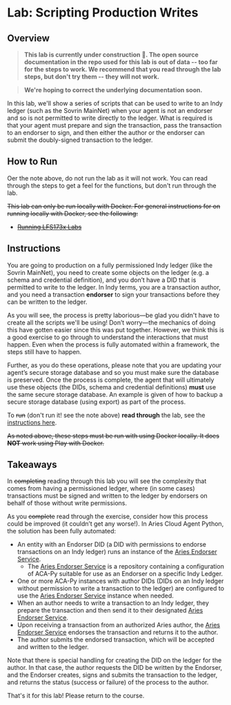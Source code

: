 # Lab: Scripting Production Writes

## Overview

> **This lab is currently under construction :construction:. The open source
documentation in the repo used for this lab is out of data -- too far for the
steps to work. We recommend that you read through the lab steps, but don't try them -- they will not work.**

> **We're hoping to correct the underlying documentation soon.**

In this lab, we'll show a series of scripts that can be used to write to an Indy
ledger (such as the Sovrin MainNet) when your agent is not an endorser and so is
not permitted to write directly to the ledger. What is required is that your
agent must prepare and sign the transaction, pass the transaction to an endorser
to sign, and then either the author or the endorser can submit the doubly-signed
transaction to the ledger.

## How to Run

Oer the note above, do not run the lab as it will not work. You can read through
the steps to get a feel for the functions, but don't run through the lab.

~~This lab can only be run locally with Docker. For general instructions for on running locally with Docker, see the following:~~

- ~~[Running LFS173x Labs](RunningLabs.md#running-on-docker-locally)~~

## Instructions

You are going to production on a fully permissioned Indy ledger (like the Sovrin
MainNet), you need to create some objects on the ledger (e.g. a schema and
credential definition), and you don’t have a DID that is permitted to write to
the ledger. In Indy terms, you are a transaction author, and you need a
transaction **endorser** to sign your transactions before they can be written to
the ledger.

As you will see, the process is pretty laborious&mdash;be glad you didn't have
to create all the scripts we'll be using! Don’t worry&mdash;the mechanics of
doing this have gotten easier since this was put together. However, we think
this is a good exercise to go through to understand the interactions that must
happen. Even when the process is fully automated within a framework, the steps still have to happen.

Further, as you do these operations, please note that you are updating your
agent’s secure storage database and so you must make sure the database is
preserved. Once the process is complete, the agent that will ultimately use
these objects (the DIDs, schema and credential definitions) **must** use the
same secure storage database. An example is given of how to backup a secure
storage database (using export) as part of the process.

To ~~run~~ (don't run it! see the note above) **read through** the lab, see the [instructions
here](https://github.com/bcgov/von-network/blob/main/docs/Writing%20Transactions%20to%20a%20Ledger%20for%20an%20Un-privileged%20Author.md).

~~As noted above, these steps must be run with using Docker locally. It does
**NOT** work using Play with Docker.~~

## Takeaways

In ~~completing~~ reading through this lab you will see the complexity that comes from having a
permissioned ledger, where (in some cases) transactions must be signed and
written to the ledger by endorsers on behalf of those without write permissions.

As you ~~complete~~ read through the exercise, consider how this process could be improved (it
couldn’t get any worse!). In Aries Cloud Agent Python, the solution has
been fully automated:

- An entity with an Endorser DID (a DID with permissions to endorse transactions
on an Indy ledger) runs an instance of the [Aries Endorser Service].
  - The [Aries Endorser Service] is a repository containing a configuration of
  ACA-Py suitable for use as an Endorser on a specific Indy Ledger.
- One or more ACA-Py instances with author DIDs (DIDs on an Indy ledger
  without permission to write a transaction to the ledger) are configured to
  use the [Aries Endorser Service] instance when needed.
- When an author needs to write a transaction to an Indy ledger, they prepare
the transaction and then send it to their designated [Aries Endorser Service].
- Upon receiving a transaction from an authorized Aries author, the [Aries
Endorser Service] endorses the transaction and returns it to the author.
- The author submits the endorsed transaction, which will be accepted and written to the ledger.

Note that there is special handling for creating the DID on the ledger for the
author. In that case, the author requests the DID be written by the Endorser,
and the Endorser creates, signs and submits the transaction to the ledger, and
returns the status (success or failure) of the process to the author.

[Aries Endorser Service]: https://github.com/hyperledger/aries-endorser-service

That's it for this lab! Please return to the course.
